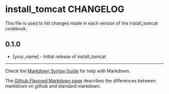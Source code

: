 install_tomcat CHANGELOG
========================

This file is used to list changes made in each version of the install_tomcat cookbook.

0.1.0
-----
- [your_name] - Initial release of install_tomcat

- - -
Check the [Markdown Syntax Guide](http://daringfireball.net/projects/markdown/syntax) for help with Markdown.

The [Github Flavored Markdown page](http://github.github.com/github-flavored-markdown/) describes the differences between markdown on github and standard markdown.
